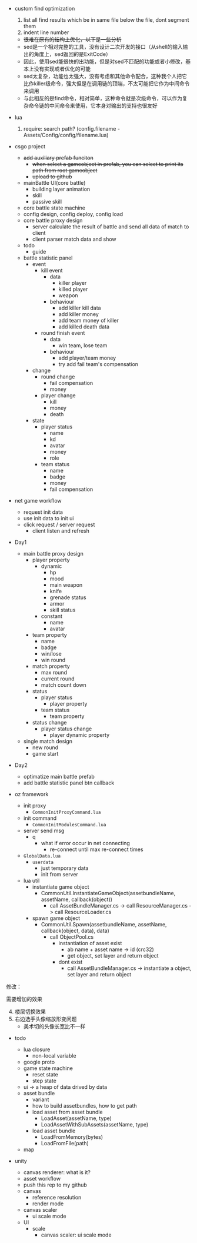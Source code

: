 - custom find optimization
    1. list all find results which be in same file below the file, dont segment them 
    2. indent line number
    - ~~很难在原有的结构上优化，以下是一些分析~~
    - sed是一个相对完整的工具，没有设计二次开发的接口（从shell的输入输出的角度上，sed返回的是ExitCode）
    - 因此，使用sed能很快的出功能，但是对sed不匹配的功能或者小修改，基本上没有实现或者优化的可能
    - sed太复杂，功能也太强大，没有考虑和其他命令配合，这种我个人把它比作killer级命令，强大但是在调用链的顶端，不太可能把它作为中间命令来调用
    - 与此相反的是find命令，相对简单，这种命令就是次级命令，可以作为复杂命令链的中间命令来使用，它本身对输出的支持也很友好

- lua
    1. require: search path? (config.filename - Assets/Config/config/filename.lua)

- csgo project
    - ~~add auxiliary prefab funciton~~
        - ~~when select a gameobject in prefab, you can select to print its path from root gameobject~~
        - ~~upload to github~~
    - mainBattle UI(core battle)
        - building layer animation
        - skill
        - passive skill
    - core battle state machine 
    - config design, config deploy, config load 
    - core battle proxy design
        - server calculate the result of battle and send all data of match to client
        - client parser match data and show
    - todo
        - guide
    - battle statistic panel
        - event
            - kill event
                - data
                    - killer player
                    - killed player
                    - weapon
                - behaviour
                    - add killer kill data
                    - add killer money
                    - add team money of killer
                    - add killed death data
            - round finish event
                - data
                    - win team, lose team
                - behaviour
                    - add player/team money
                    - try add fail team's compensation 
        - change
            - round change
                - fail compensation 
                - money
            - player change
                - kill
                - money
                - death
        - state
            - player status
                - name
                - kd
                - avatar
                - money
                - role 
            - team status
                - name
                - badge
                - money
                - fail compensation 

- net game workflow
    - request init data 
    - use init data to init ui
    - click request / server request
        - client listen and refresh 

- Day1
    - main battle proxy design
        - player property
            - dynamic
                - hp
                - mood
                - main weapon
                - knife
                - grenade status
                - armor
                - skill status
            - constant
                - name
                - avatar
        - team property
            - name
            - badge
            - win/lose
            - win round 
        - match property
            - max round
            - current round
            - match count down
        - status
            - player status
                - player property 
            - team status 
                - team property
        - status change
            - player status change
                - player dynamic property
    - single match design
        - new round
        - game start

- Day2
    - optimatize main battle prefab 
    - add battle statistic panel btn callback

- oz framework 
    - init proxy
        - `CommonInitProxyCommand.lua` 
    - init command
        - `CommonInitModulesCommand.lua`
    - server send msg
        - q
            - what if error occur in net connecting
                - re-connect until max re-connect times
    - `GlobalData.lua`
        - `userdata`
            - just temporary data
            - init from server
    - lua util
        - instantiate game object
            - CommonUtil.InstantiateGameObject(assetbundleName, assetName, callback(object))
                - call AssetBundleManager.cs -> call ResourceManager.cs -> call ResourceLoader.cs
        - spawn game object 
            - CommonUtil.Spawn(assetbundleName, assetName, callback(object, data), data) 
                - call ObjectPool.cs
                    - instantiation of asset exist
                        - ab name + asset name -> id (crc32)
                        - get object, set layer and return object
                    - dont exist
                        - call AssetBundleManager.cs -> instantiate a object, set layer and return object


修改：
<!-- 1. 全甲（头盔+护甲），半甲（护甲），无甲切换 -->
<!-- 2. 拆弹器/炸药包位置固定 -->

需要增加的效果
<!-- 1. 闪光弹头像效果 -->
<!-- 2. 掉血效果 -->
<!-- 3. 死亡效果 -->
4. 楼层切换效果
5. 右边选手头像缩放形变问题
    - 美术切的头像长宽比不一样

<!-- MainBattle的自适应效果 -->

- todo
    - lua closure
        - non-local variable
    - google proto
    - game state machine
        - reset state
        - step state
    - ui -> a heap of data drived by data
    - asset bundle
        - variant
        - how to build assetbundles, how to get path
        - load asset from asset bundle
            - LoadAsset(assetName, type) 
            - LoadAssetWithSubAssets(assetName, type)
        - load asset bundle
            - LoadFromMemory(bytes)
            - LoadFromFile(path)
    - map

- unity
    - canvas renderer: what is it?
    - asset workflow
    - push this rep to my github
    - canvas
        - reference resolution
        - render mode
    - canvas scaler
        - ui scale mode
    - UI
        - scale
            - canvas scaler: ui scale mode


